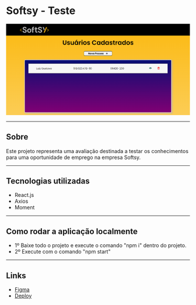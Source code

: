 # Softsy - Teste

![](./src/assets/img/softsy.png)

---

## Sobre

Este projeto representa uma avaliação destinada a testar os conhecimentos para uma oportunidade de emprego na empresa Softsy.

---

## Tecnologias utilizadas

- React.js
- Axios
- Moment

---

## Como rodar a aplicação localmente

- 1º  Baixe todo o projeto e execute o comando "npm i" dentro do projeto.
- 2º  Execute com o comando "npm start"

---

## Links

- [Figma](https://www.figma.com/file/ni7z8aOI8GgeZKUe6VFeKa/Softsy?type=design&node-id=0%3A1&mode=design&t=XErNBnnskF38NEzG-1)
- [Deploy](https://softsy.vercel.app/)
